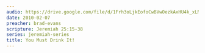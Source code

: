 ```yaml
---
audio: https://drive.google.com/file/d/1Frh3oLjkEofoCwBVwOezkAxHU4k_xLMH/view
date: 2010-02-07
preacher: brad-evans
scripture: Jeremiah 25:15-38
series: jeremiah-series
title: You Must Drink It!
---
```

